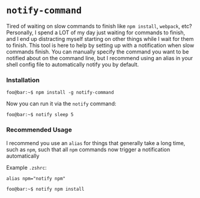 # `notify-command`

Tired of waiting on slow commands to finish like `npm install`, `webpack`, etc? Personally, I spend a LOT of my day just waiting for commands to finish, and I end up distracting myself starting on other things while I wait for them to finish. This tool is here to help by setting up with a notification when slow commands finish. You can manually specify the command you want to be notified about on the command line, but I recommend using an alias in your shell config file to automatically notify you by default.

### Installation
```console
foo@bar:~$ npm install -g notify-command
```

Now you can run it via the `notify` command:
```console
foo@bar:~$ notify sleep 5
```

### Recommended Usage
I recommend you use an `alias` for things that generally take a long time, such as `npm`, such that all `npm` commands now trigger a notification automatically

Example `.zshrc`:
```
alias npm="notify npm"
```

```console
foo@bar:~$ notify npm install
```

